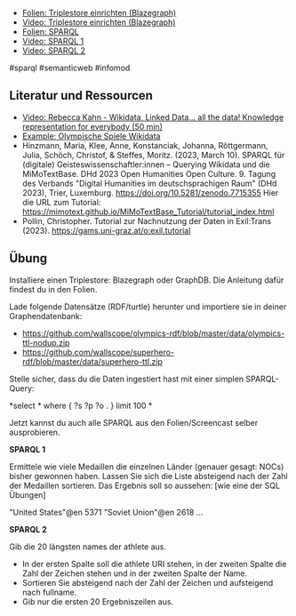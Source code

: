 * [Folien: Triplestore einrichten (Blazegraph)](https://docs.google.com/presentation/d/12wupTsbqfXMki7r1WuUHkVflTrP_jr-7pRpMuKjqyXs/edit?usp=sharing)
* [Video: Triplestore einrichten (Blazegraph)](https://youtu.be/LjB8kAOv5mM)
* [Folien: SPARQL](https://docs.google.com/presentation/d/19rQz1HBn1OtVPdI0wvLWP3e5U5L75DK1y6S8BV-TVEw/edit?usp=sharing)
* [Video: SPARQL 1](https://youtu.be/rfECeJ-JHVo)
* [Video: SPARQL 2](https://youtu.be/cbWP-pRyCVk)

#sparql #semanticweb #infomod

## Literatur und Ressourcen

* [Video: Rebecca Kahn - Wikidata, Linked Data… all the data! Knowledge representation for everybody (50 min)](https://www.youtube.com/watch?v=wkPcUO6eZ5k)
* [Example: Olympische Spiele Wikidata](https://docs.google.com/document/d/1TzNxRI__vmbafV9JFD-acBV_td5RCepnV0cuUjAHvMo/edit?usp=sharing)
* Hinzmann, Maria, Klee, Anne, Konstanciak, Johanna, Röttgermann, Julia, Schöch, Christof, & Steffes, Moritz. (2023, March 10). SPARQL für (digitale) Geisteswissenschaftler:innen – Querying Wikidata und die MiMoTextBase. DHd 2023 Open Humanities Open Culture. 9. Tagung des Verbands "Digital Humanities im deutschsprachigen Raum" (DHd 2023), Trier, Luxemburg. https://doi.org/10.5281/zenodo.7715355
  Hier die URL zum Tutorial: https://mimotext.github.io/MiMoTextBase_Tutorial/tutorial_index.html
* Pollin, Christopher. Tutorial zur Nachnutzung der Daten in Exil:Trans (2023). https://gams.uni-graz.at/o:exil.tutorial

## Übung

Installiere einen Triplestore: Blazegraph oder GraphDB. Die Anleitung dafür findest du in den Folien.

Lade folgende Datensätze (RDF/turtle) herunter und importiere sie in deiner Graphendatenbank: 

- https://github.com/wallscope/olympics-rdf/blob/master/data/olympics-ttl-nodup.zip
- https://github.com/wallscope/superhero-rdf/blob/master/data/superhero-ttl.zip 

Stelle sicher, dass du die Daten ingestiert hast mit einer simplen SPARQL-Query:

*select \* where { 
   ?s ?p ?o .
} limit 100 
*

Jetzt kannst du auch alle SPARQL aus den Folien/Screencast selber ausprobieren. 

**SPARQL 1**

Ermittele wie viele Medaillen die einzelnen Länder (genauer gesagt: NOCs) bisher gewonnen haben.
Lassen Sie sich die Liste absteigend nach der Zahl der Medaillen sortieren.
Das Ergebnis soll so aussehen: [wie eine der SQL Übungen]

"United States"@en  5371
"Soviet Union"@en   2618
...

**SPARQL 2**

Gib die 20 längsten names der athlete aus.

- In der ersten Spalte soll die athlete URI stehen, in der zweiten Spalte  die Zahl der Zeichen stehen und in der zweiten Spalte der Name.
- Sortieren Sie absteigend nach der Zahl der Zeichen und aufsteigend nach fullname.
- Gib nur die ersten 20 Ergebniszeilen aus.